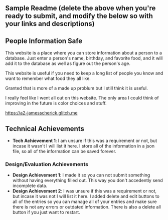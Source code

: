 Sample Readme (delete the above when you're ready to submit, and modify the below so with your links and descriptions)
---

## People Information Safe

This website is a place where you can store information about a person to a database. Just enter a person's name, birthday, and favorite food, and it will add it to the database as well as figure out the person's age.

This website is useful if you need to keep a long list of people you know and want to remember what food they all like.

Granted that is more of a made up problum but I still think it is useful.

I really feel like I went all out on this website. The only area I could think of improving in the future is color choices and stuff.

https://a2-jamesscherick.glitch.me

## Technical Achievements
- **Tech Achievement 1**: I am unsure if this was a requirement or not, but incase it wasn't I will list it here. I store all of the information in a json file, so all of the information can be saved forever.

### Design/Evaluation Achievements
- **Design Achievement 1**: I made it so you can not submit something without having everything filled out. This way you don't accedently send incomplete data.
- **Design Achievement 2**: I was unsure if this was a requirement or not, but incase it was not I will list it here. I added delete and edit buttons to all of the entries so you can manage all of your entries and make sure there is not any errors or outdated information. There is also a delete all button if you just want to restart.
